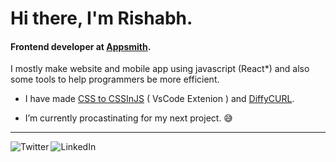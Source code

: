

# Hi there, I'm Rishabh. 
#### Frontend developer at [Appsmith](https://github.com/appsmithorg/appsmith).

I mostly make website and mobile app using javascript (React*) and also some tools to help programmers be more efficient.

- I have made [CSS to CSSInJS](https://github.com/Rishabh-Rathod/css-to-js) ( VsCode Extenion ) and [DiffyCURL](https://rishabh-rathod.github.io/DiffyCurl/).

- I’m currently procastinating for my next project. 😅

<hr />

[<img align="left" alt="Twitter" src="https://img.shields.io/twitter/url?label=My%20Tweets&style=social&url=https%3A%2F%2Ftwitter.com%2FRathodris" />](https://twitter.com/Rathodris)
[<img align="left" alt="LinkedIn" src="https://img.shields.io/badge/Linkedin-Profile-brightgreen" />](https://www.linkedin.com/in/Rathodris/)
